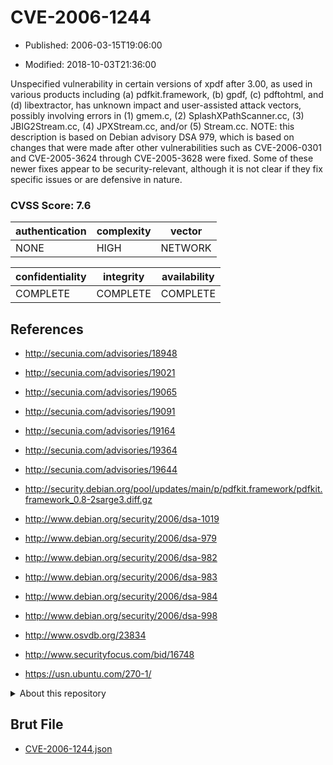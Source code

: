 # CVE-2006-1244

- Published: 2006-03-15T19:06:00

- Modified: 2018-10-03T21:36:00

Unspecified vulnerability in certain versions of xpdf after 3.00, as used in various products including (a) pdfkit.framework, (b) gpdf, (c) pdftohtml, and (d) libextractor, has unknown impact and user-assisted attack vectors, possibly involving errors in (1) gmem.c, (2) SplashXPathScanner.cc, (3) JBIG2Stream.cc, (4) JPXStream.cc, and/or (5) Stream.cc.  NOTE: this description is based on Debian advisory DSA 979, which is based on changes that were made after other vulnerabilities such as CVE-2006-0301 and CVE-2005-3624 through CVE-2005-3628 were fixed.  Some of these newer fixes appear to be security-relevant, although it is not clear if they fix specific issues or are defensive in nature.

### CVSS Score: **7.6**

| authentication | complexity | vector |
| --- | --- | --- |
| NONE | HIGH | NETWORK |

| confidentiality | integrity | availability |
| --- | --- | --- |
| COMPLETE | COMPLETE | COMPLETE |

## References

* http://secunia.com/advisories/18948

* http://secunia.com/advisories/19021

* http://secunia.com/advisories/19065

* http://secunia.com/advisories/19091

* http://secunia.com/advisories/19164

* http://secunia.com/advisories/19364

* http://secunia.com/advisories/19644

* http://security.debian.org/pool/updates/main/p/pdfkit.framework/pdfkit.framework_0.8-2sarge3.diff.gz

* http://www.debian.org/security/2006/dsa-1019

* http://www.debian.org/security/2006/dsa-979

* http://www.debian.org/security/2006/dsa-982

* http://www.debian.org/security/2006/dsa-983

* http://www.debian.org/security/2006/dsa-984

* http://www.debian.org/security/2006/dsa-998

* http://www.osvdb.org/23834

* http://www.securityfocus.com/bid/16748

* https://usn.ubuntu.com/270-1/

<details>
<summary>About this repository</summary> 

  This repository is part of the project [Live Hack CVE](https://github.com/Live-Hack-CVE). Main website can be found [www.live-hack.org](https://www.live-hack.org) 
  
  Made by [Sn0wAlice](https://github.com/Sn0wAlice) for the people that care about security and need to have a feed of the latest CVEs. Hope you enjoy it, don't forget to star the repo and follow me on [Twitter](https://twitter.com/Sn0wAlice) and [Github](https://github.com/Sn0wAlice). And that is my [personnal website](https://www.alice-snow.me/)

  - [Home Page](https://github.com/Live-Hack-CVE)
  - [Framework](https://github.com/Live-Hack-CVE/cve-framework)
  - [CVE database](https://github.com/Live-Hack-CVE/full_database)
  - [Changelog](https://github.com/Live-Hack-CVE/Changelog)
</details>

## Brut File

* [CVE-2006-1244.json](https://raw.githubusercontent.com/Live-Hack-CVE/full_database/main/cves/2006/CVE-2006-1244.json)

